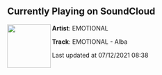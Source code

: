 ## Currently Playing on SoundCloud

[<img align="left" width="100" src="https://i1.sndcdn.com/artworks-000473271510-syw389-t500x500.jpg">](https://soundcloud.com/emotionalmusicofficial/emotional-alba?in=addal/sets/chill-summer-songs-2021)

**Artist**: EMOTIONAL 

**Track**: EMOTIONAL - Alba

Last updated at 07/12/2021 08:38
